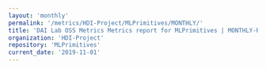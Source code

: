 ```yaml
---
layout: 'monthly'
permalink: '/metrics/HDI-Project/MLPrimitives/MONTHLY/'
title: 'DAI Lab OSS Metrics Metrics report for MLPrimitives | MONTHLY-REPORT-2019-11-01'
organization: 'HDI-Project'
repository: 'MLPrimitives'
current_date: '2019-11-01'
---
```

